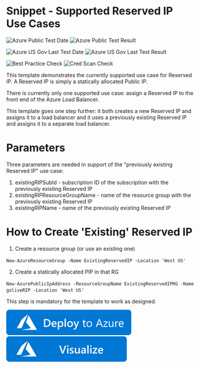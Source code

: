 # Snippet - Supported Reserved IP Use Cases

![Azure Public Test Date](https://azurequickstartsservice.blob.core.windows.net/badges/201-reserved-ip/PublicLastTestDate.svg)
![Azure Public Test Result](https://azurequickstartsservice.blob.core.windows.net/badges/201-reserved-ip/PublicDeployment.svg)

![Azure US Gov Last Test Date](https://azurequickstartsservice.blob.core.windows.net/badges/201-reserved-ip/FairfaxLastTestDate.svg)
![Azure US Gov Last Test Result](https://azurequickstartsservice.blob.core.windows.net/badges/201-reserved-ip/FairfaxDeployment.svg)

![Best Practice Check](https://azurequickstartsservice.blob.core.windows.net/badges/201-reserved-ip/BestPracticeResult.svg)
![Cred Scan Check](https://azurequickstartsservice.blob.core.windows.net/badges/201-reserved-ip/CredScanResult.svg)

This template demonstrates the currently supported use case for Reserved IP. A
Reserved IP is simply a statically allocated Public IP.

There is currently only one supported use case: assign a Reserved IP to the
front end of the Azure Load Balancer.

This template goes one step further: it both creates a new Reserved IP and
assigns it to a load balancer and it uses a previously existing Reserved IP and
assigns it to a separate load balancer.

# Parameters

Three parameters are needed in support of the "previously existing Reserved IP"
use case:

1. existingRIPSubId - subscription ID of the subscription with the previously
   existing Reserved IP
2. existingRIPResourceGroupName - name of the resource group with the previously
   existing Reserved IP
3. existingRIPName - name of the previously existing Reserved IP

# How to Create 'Existing' Reserved IP

1. Create a resource group (or use an existing one)

`New-AzureResourceGroup -Name ExistingReservedIP -Location 'West US'`

2. Create a statically allocated PIP in that RG

`New-AzurePublicIpAddress -ResourceGroupName ExistingReservedIPRG -Name goliveRIP -Location 'West US'`

This step is mandatory for the template to work as designed.

[![Deploy To Azure](https://raw.githubusercontent.com/Azure/azure-quickstart-templates/master/1-CONTRIBUTION-GUIDE/images/deploytoazure.svg?sanitize=true)](https://portal.azure.com/#create/Microsoft.Template/uri/https%3A%2F%2Fraw.githubusercontent.com%2FAzure%2Fazure-quickstart-templates%2Fmaster%2F201-reserved-ip%2Fazuredeploy.json)
[![Visualize](https://raw.githubusercontent.com/Azure/azure-quickstart-templates/master/1-CONTRIBUTION-GUIDE/images/visualizebutton.svg?sanitize=true)](http://armviz.io/#/?load=https%3A%2F%2Fraw.githubusercontent.com%2FAzure%2Fazure-quickstart-templates%2Fmaster%2F201-reserved-ip%2Fazuredeploy.json)

